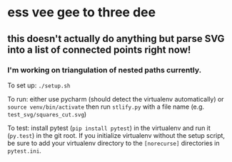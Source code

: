   # ess vee gee to three dee
  ## this doesn't actually do anything but parse SVG into a list of connected points right now!
  ### I'm working on triangulation of nested paths currently.

 To set up: `./setup.sh`

 To run: either use pycharm (should detect the virtualenv automatically) or `source venv/bin/activate` then run `stlify.py` with a file name (e.g. `test_svg/squares_cut.svg`)

To test: install pytest (`pip install pytest`) in the virtualenv and run it (`py.test`) in the git root. If you initialize virtualenv without the setup script, be sure to add your virtualenv directory to the `[norecurse]` directories in `pytest.ini`.
